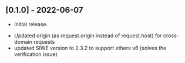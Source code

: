 ## [0.1.0] - 2022-06-07

- Initial release.

[0.1.1]: https://github.com/jashmehta-qds/passport-ethereum/releases/tag/v0.1.0

[0.1.3]: https://github.com/jashmehta-qds/passport-ethereum/releases/tag/v0.1.3
- Updated origin (as request.origin instead of request.host) for cross-domain requests
- updated SIWE version to 2.3.2 to support ethers v6 (solves the verification issue)